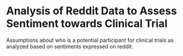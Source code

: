 # Analysis of Reddit Data to Assess Sentiment towards Clinical Trial
Assumptions about who is a potential participant for clinical trials as analyzed based on sentiments expressed on reddit.